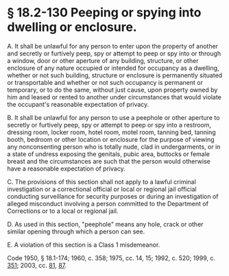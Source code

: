 # § 18.2-130 Peeping or spying into dwelling or enclosure.

<p>A. It shall be unlawful for any person to enter upon the property of another and secretly or furtively peep, spy or attempt to peep or spy into or through a window, door or other aperture of any building, structure, or other enclosure of any nature occupied or intended for occupancy as a dwelling, whether or not such building, structure or enclosure is permanently situated or transportable and whether or not such occupancy is permanent or temporary, or to do the same, without just cause, upon property owned by him and leased or rented to another under circumstances that would violate the occupant's reasonable expectation of privacy.</p><p>B. It shall be unlawful for any person to use a peephole or other aperture to secretly or furtively peep, spy or attempt to peep or spy into a restroom, dressing room, locker room, hotel room, motel room, tanning bed, tanning booth, bedroom or other location or enclosure for the purpose of viewing any nonconsenting person who is totally nude, clad in undergarments, or in a state of undress exposing the genitals, pubic area, buttocks or female breast and the circumstances are such that the person would otherwise have a reasonable expectation of privacy.</p><p>C. The provisions of this section shall not apply to a lawful criminal investigation or a correctional official or local or regional jail official conducting surveillance for security purposes or during an investigation of alleged misconduct involving a person committed to the Department of Corrections or to a local or regional jail.</p><p>D. As used in this section, "peephole" means any hole, crack or other similar opening through which a person can see.</p><p>E. A violation of this section is a Class 1 misdemeanor.</p><p>Code 1950, § 18.1-174; 1960, c. 358; 1975, cc. 14, 15; 1992, c. 520; 1999, c. <a href='http://lis.virginia.gov/cgi-bin/legp604.exe?991+ful+CHAP0351'>351</a>; 2003, cc. <a href='http://lis.virginia.gov/cgi-bin/legp604.exe?031+ful+CHAP0081'>81</a>, <a href='http://lis.virginia.gov/cgi-bin/legp604.exe?031+ful+CHAP0087'>87</a>.</p>